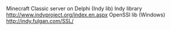 Minecraft Classic server on Delphi (Indy lib)
Indy library http://www.indyproject.org/index.en.aspx
OpenSSl lib (Windows) http://indy.fulgan.com/SSL/
